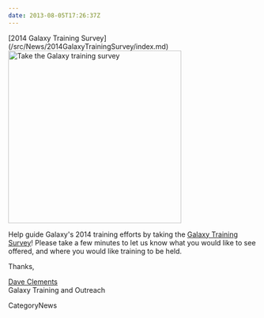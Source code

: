 ```yaml
---
date: 2013-08-05T17:26:37Z
---
```

<div class='newsItemHeader'>[2014 Galaxy Training Survey](/src/News/2014GalaxyTrainingSurvey/index.md)</div>

<div class='right'><a href='http://bit.ly/gxy14training'><img src='/GalaxyTrainingSurvey.png' alt='Take the Galaxy training survey' width="350" /></a></div>

Help guide Galaxy's 2014 training efforts by taking the [Galaxy Training Survey](http://bit.ly/gxy14training)! Please take a few minutes to let us know what you would like to see offered, and where you would like training to be held.

Thanks,

[Dave Clements](/src/DaveClements/index.md)<br />
Galaxy Training and Outreach


CategoryNews
